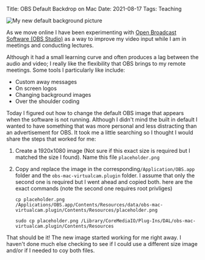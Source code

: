 Title: OBS Default Backdrop on Mac
Date: 2021-08-17
Tags: Teaching


![My new default background picture](//colbrydi.github.io/images/placeholder.png) 


As we move online I have been experimenting with [Open Broadcast Software (OBS Studio)](https://obsproject.com/) as a way to improve my video input while I am in meetings and conducting lectures.  

Although it had a small learning curve and often produces a lag between the audio and video; I really like the flexibility that OBS brings to my remote meetings.  Some tools I particularly like include:

- Custom away messages
- On screen logos
- Changing background images
- Over the shoulder coding

Today I figured out how to change the default OBS image that appears when the software is not running.  Although I didn't mind the built in default I wanted to have something that was more personal and less distracting than an advertisement for OBS.  It took me a little searching so I thought I would share the steps that worked for me: 

1. Create a 1920x1080 image (Not sure if this exact size is required but I matched the size I found). Name this file ```placeholder.png```
2. Copy and replace the image in the corresponding```/Application/OBS.app``` folder and the ```obs-mac-virtualcam.plugin``` folder.  I assume that only the second one is required but I went ahead and copied both. here are the exact commands (note the second one requires root privliges)

    ```cp placeholder.png /Applications/OBS.app/Contents/Resources/data/obs-mac-virtualcam.plugin/Contents/Resources/placeholder.png```
    
    ```sudo cp placeholder.png /Library/CoreMediaIO/Plug-Ins/DAL/obs-mac-virtualcam.plugin/Contents/Resources```
    
That should be it! The new image started working for me right away.  I haven't done much else checking to see if I could use a different size image and/or if I needed to coy both files.  